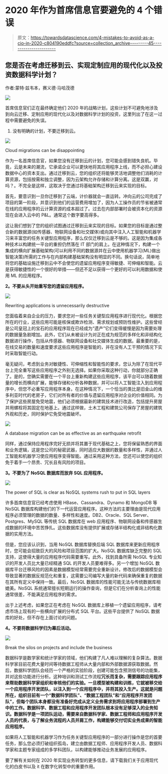 # 2020 年作为首席信息官要避免的 4 个错误

> 原文：<https://towardsdatascience.com/4-mistakes-to-avoid-as-a-cio-in-2020-c804190eddfc?source=collection_archive---------45----------------------->

## 您是否在考虑迁移到云、实现定制应用的现代化以及投资数据科学计划？

作者:蒙特·兹韦本，赛义德·马哈茂德

![](img/3d6689b4534f923e20ab02f993df40eb.png)

首席信息官们正在最终确定他们 2020 年的战略计划，这些计划不可避免地涉及到向云迁移、定制应用的现代化以及对数据科学计划的投资，这里列出了在这一过程中需要避免的失误。

1.  没有明确的计划，不要迁移到云。

![](img/b3636d65829c3abbc197c118d39352f0.png)

Cloud migrations can be disappointing

作为一名首席信息官，如果您没有迁移到云的计划，您可能会感到错失良机。毕竟，云是未来的潮流，它承诺企业可以更快地将其应用程序上线，而不必担心建设数据中心的资本支出。通过迁移到云，您的组织还将能够灵活地调整他们消耗的计算资源，包括按需和独立调整，因为云架构允许存储和计算分离。这是双赢，对吗？。不完全是这样，这取决于您通过将基础架构迁移到云来实现的目标。

首先，要意识到一旦你迁移到了云端，计价器就会一直运转。冲向云的公司完成了项目的第一阶段，并意识到他们的运营费用增加了，因为人工操作员的节省被通常在线的应用程序的云计算资源的成本超过了。过去在内部部署时会被资本化的资源现在会进入云中的 P&L。通常这个数字要高得多。

这让我们想到了您的组织试图通过迁移到云来实现的目标。如果您的目标是通过整合新的数据源(如传感器、物联网设备和社交媒体)或向其中注入人工智能和机器学习来丰富您的任务关键型应用程序，那么仅仅迁移到云是不够的。这是因为集成各种技术以构建统一平台的重担仍然落在 IT 部门的肩上。在这种情况下，构建一个集成的横向扩展基础架构(可以利用不同的数据源并在云中使用机器学习(ML)做出智能决策)所需的工作与在内部构建基础架构没有明显的不同。换句话说，简单地将您的基础设施迁移到云中不会使您的遗留应用程序变得敏捷、可伸缩和智能。云是获得敏捷性的一个很好的举措——但还不足以获得一个更好的可以利用数据和使用 ML 的应用程序。

**2。不要从头开始重写您的遗留应用程序。**

![](img/7a1ccac0659540904921e8ddc4b3be87.png)

Rewriting applications is unnecessarily destructive

您面临着来自企业的压力，要求您对一些任务关键型应用程序进行现代化。根据您所在的行业，这些应用可能是核保或欺诈检测、需求规划或预防性维护。这些曾经是公司皇冠上的宝石的应用程序现在已经成为“遗产”它们变得缓慢是因为需要处理的数据量急剧增加。此外，它们从未被设计为对正在成为规范的多样化和非结构化数据进行操作，包括从传感器、物联网设备和社交媒体生成的数据。最重要的是，在线交易的数量和速度要求这些应用程序是智能的，并在没有人工干预的情况下实时采取智能行动。

毫无疑问，考虑到业务对敏捷性、可伸缩性和智能性的要求，您认为除了在现代平台上完全重写这些应用程序之外别无选择。如果你采取这种行动，你就部分正确了。是的，您确实需要在一个平台上重新构建这些应用程序，该平台可以随着数据量的增长而横向扩展，能够存储和分析各种数据，并可以将人工智能注入到应用程序中，但您不必重写应用程序本身。在这种情况下，一个恰当的类比是旧金山的维多利亚时代的老房子，它们对所有者的价值与遗留应用程序对企业的价值相同。为了保护这些房屋免受地震，他们必须根据最新的建筑技术进行改造，包括提升房屋并用螺栓将其固定在地基上。通过这样做，土木工程和建筑公司保存了房屋的建筑外观和历史，同时保护它免受地震破坏。

![](img/130ead89cab76c90b06f005207e95ef7.png)

A database migration can be as effective as an earthquake retrofit

同样，通过保持应用程序完好无损并将其置于现代基础之上，您将保留熟悉的界面和业务逻辑，这是您公司的秘密武器，同时适应大数据的数量和多样性，并通过人工智能和机器学习使应用程序变得智能。通过采用这种方法，您还可以使您的组织免于着手一个昂贵、冗长且有风险的项目。

**3。不要为了 NoSQL 数据库而放弃 SQL 应用程序。**

![](img/712b207790706e169ba12ecf88569e75.png)

The power of SQL is clear as NoSQL systems rush to put in SQL layers

许多首席信息官已经考虑使用 HBase、Cassandra、Dynamo 和 MongoDB 等 NoSQL 数据库构建他们的下一代运营应用程序。这种方法的主要理由是现代应用程序必须管理的数据的数量、多样性和速度。DB2、Oracle、SQL Server、Postgres、MySQL 等传统 SQL 数据库在 web 应用程序、物联网设备和传感器生成数据的环境中苦苦挣扎。这些数据库没有提供扩展或存储半结构化或非结构化数据的实用方法。

但是，您应该认识到，当用 NoSQL 数据库替换后端 SQL 数据库来更新应用程序时，您可能会招致巨大的风险和项目范围的扩大。NoSQL 数据库缺乏完整的 SQL 支持，这使得大量的应用程序代码需要重写。此外，找到具备所需 NoSQL 专业知识的开发人员比大量已经精通 SQL 的开发人员要难得多。另一个增加 NoSQL 数据库平台迁移风险的因素是数据模型经常需要完全重新设计。修改后的数据模型会导致显著的数据反规范化和重复，这需要公司编写大量的新代码来确保重复的数据在其所有定义中保持一致。最后，NoSQL 数据库的性能可能无法与传统数据库相媲美。NoSQL 系统通常擅长短期运行的操作查询，但是它们在分析查询上的性能通常很差，不能满足应用程序的需求。

出于上述考虑，如果您正在考虑在 NoSQL 数据库上移植一个遗留应用程序，请考虑市场上现有的一些横向扩展的分布式 SQL 平台。这些平台提供了 NoSQL 数据库的好处，但不存在上面讨论的问题。

**4。不要将数据科学归为幕后活动。**

![](img/6337e5a8e6e302881d219ef32a51fbe0.png)

Break the silos on projects and include the business

数据科学是数学家和统计学家的领域，他们构建了凡人难以理解的复杂算法。数据科学家目前花费大量时间等待数据工程师从大量内部和外部数据源获取数据。然后，数据科学团队会经历一个严格的实验阶段，创建可能包含预测信号的功能集，并对这些功能进行分析。这种培训和测试工作流程**冗长而复杂，需要跟踪应用程序来帮助数据科学家组织和审核他们的实验。一旦模型被构建和训练，它就被移交给一个应用程序开发团队，以注入到一个应用程序中，并将其投入生产。这就是问题所在，组织目前有一个“数据科学团队”、“数据工程团队”和“应用程序开发团队”，但每个团队本身都没有准备好完成从定义业务需求到将应用程序部署到生产中的工作。数据科学、数据工程和应用程序开发团队根本没有足够深入的业务知识。数据科学是一项团队运动，需要来自数据科学家、数据工程师和应用程序开发人员的代表，与了解业务流程的人员并肩工作，构建能够交付切实业务成果的智能应用程序。**

如果将人工智能和机器学习作为任务关键型应用程序的一部分进行操作是您的首要任务，那么您必须打破组织孤岛，建立由数据工程师、应用程序开发人员、数据科学家和主题专家组成的多学科团队，以构建能够推动业务发展的应用程序。

要了解有关如何在 2020 年实现业务转型的更多信息，请下载我们关于应用现代化的白皮书以及 it 在数字化转型中的重要作用。